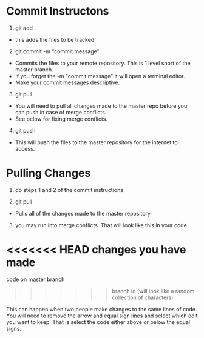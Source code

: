 # Commit Instructons
1) git add .

- this adds the files to be tracked.

2) git commit -m "commit message"

- Commits the files to your remote repository. This is 1 level short of the master branch.
- If you forget the -m "commit message" it will open a terminal editor. 
- Make your commit messages descriptive.

3) git pull

- You will need to pull all changes made to the master repo before you can push in case of merge conflicts.
- See below for fixing merge conflicts.

4) git push

- This will push the files to the master repository for the internet to access.

# Pulling Changes

1) do steps 1 and 2 of the commit instructions

2) git pull

- Pulls all of the changes made to the master repository

3) you may run into merge conflicts. That will look like this in your code

<<<<<<< HEAD
changes you have made
=======
code on master branch
>>>>>>> branch id (will look like a random collection of characters)

This can happen when two people make changes to the same lines of code. You will need to remove the arrow and equal sign lines and select which edit you want to keep. That is select the code either above or below the equal signs.